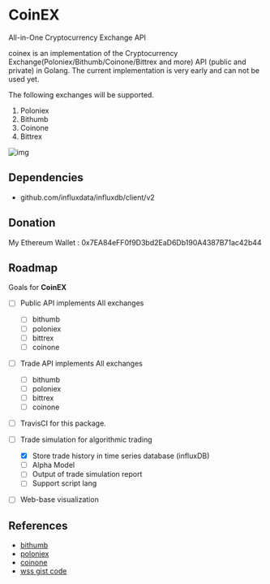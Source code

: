 # CoinEX
All-in-One Cryptocurrency Exchange API

coinex is an implementation of the Cryptocurrency Exchange(Poloniex/Bithumb/Coinone/Bittrex and more) API (public and private) in Golang. 
The current implementation is very early and can not be used yet.

The following exchanges will be supported.
1. Poloniex
2. Bithumb
3. Coinone
4. Bittrex

![img](http://i.imgur.com/lNP9hgc.png)

## Dependencies  
 - github.com/influxdata/influxdb/client/v2
 
## Donation
My Ethereum Wallet :
0x7EA84eFF0f9D3bd2EaD6Db190A4387B71ac42b44

## Roadmap
Goals for **CoinEX**

- [ ] Public API implements All exchanges
  - [ ] bithumb
  - [ ] poloniex
  - [ ] bittrex
  - [ ] coinone
  
- [ ] Trade API implements All exchanges
  - [ ] bithumb
  - [ ] poloniex
  - [ ] bittrex
  - [ ] coinone
  
- [ ] TravisCI for this package.

- [ ] Trade simulation for algorithmic trading
  - [x] Store trade history in time series database (influxDB)
  - [ ] Alpha Model
  - [ ] Output of trade simulation report
  - [ ] Support script lang
  
- [ ] Web-base visualization
## References
- [bithumb](https://www.bithumb.com/u1/US127)
- [poloniex](https://poloniex.com/support/api/)
- [coinone](http://doc.coinone.co.kr)
- [wss gist code](https://gist.github.com/ismasan/3fb75381cd2deb6bfa9c)